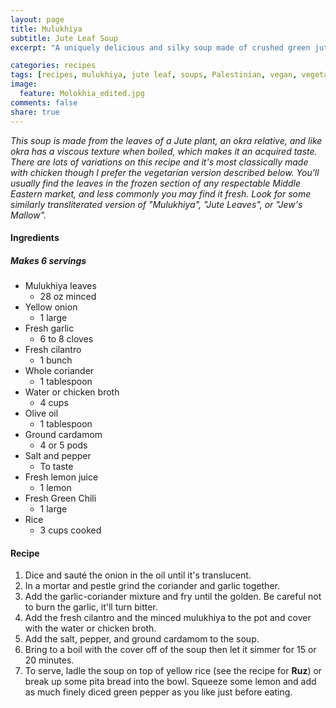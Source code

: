 ```yaml
---
layout: page
title: Mulukhiya
subtitle: Jute Leaf Soup
excerpt: "A uniquely delicious and silky soup made of crushed green jute leaf, plenty of fresh cilantro, and garlic."

categories: recipes
tags: [recipes, mulukhiya, jute leaf, soups, Palestinian, vegan, vegetarian]
image:
  feature: Molokhia_edited.jpg
comments: false
share: true
---
```




*This soup is made from the leaves of a Jute plant, an okra relative, and like okra has a viscous texture when boiled, which makes it an acquired taste. There are lots of variations on this recipe and it's most classically made with chicken though I prefer the vegetarian version described below. You'll usually find the leaves in the frozen section  of any respectable Middle Eastern market, and less commonly you may find it fresh. Look for some similarly transliterated version of "Mulukhiya", "Jute Leaves", or "Jew's Mallow".*

#### Ingredients

##### Makes 6 servings

* Mulukhiya leaves
    - 28 oz minced
* Yellow onion
    - 1 large
* Fresh garlic
    - 6 to 8 cloves
* Fresh cilantro
    - 1 bunch
* Whole coriander
    - 1 tablespoon
* Water or chicken broth
    - 4 cups
* Olive oil
    - 1 tablespoon
* Ground cardamom
    - 4 or 5 pods
* Salt and pepper
    -  To taste
* Fresh lemon juice
    - 1 lemon
* Fresh Green Chili
    - 1 large
* Rice
    - 3 cups cooked

#### Recipe

1. Dice and sauté the onion in the oil until it's translucent.
2. In a mortar and pestle grind the coriander and garlic together.
3. Add the garlic-coriander mixture and fry until the golden. Be careful not to burn the garlic, it'll turn bitter.
4. Add the fresh cilantro and the minced mulukhiya to the pot and cover with the water or chicken broth.
5. Add the salt, pepper, and ground cardamom to the soup.
6. Bring to a boil with the cover off of the soup then let it simmer for 15 or 20 minutes.
7. To serve, ladle the soup on top of yellow rice (see the recipe for **Ruz**) or break up some pita bread into the bowl. Squeeze some lemon and add as much finely diced green pepper as you like just before eating.
